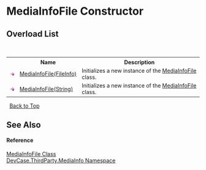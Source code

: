 # MediaInfoFile Constructor 
 


## Overload List
&nbsp;<table><tr><th></th><th>Name</th><th>Description</th></tr><tr><td>![Public method](media/pubmethod.gif "Public method")</td><td><a href="M_DevCase_ThirdParty_MediaInfo_MediaInfoFile__ctor">MediaInfoFile(FileInfo)</a></td><td>
Initializes a new instance of the <a href="T_DevCase_ThirdParty_MediaInfo_MediaInfoFile">MediaInfoFile</a> class.</td></tr><tr><td>![Public method](media/pubmethod.gif "Public method")</td><td><a href="M_DevCase_ThirdParty_MediaInfo_MediaInfoFile__ctor_1">MediaInfoFile(String)</a></td><td>
Initializes a new instance of the <a href="T_DevCase_ThirdParty_MediaInfo_MediaInfoFile">MediaInfoFile</a> class.</td></tr></table>&nbsp;
<a href="#mediainfofile-constructor">Back to Top</a>

## See Also


#### Reference
<a href="T_DevCase_ThirdParty_MediaInfo_MediaInfoFile">MediaInfoFile Class</a><br /><a href="N_DevCase_ThirdParty_MediaInfo">DevCase.ThirdParty.MediaInfo Namespace</a><br />